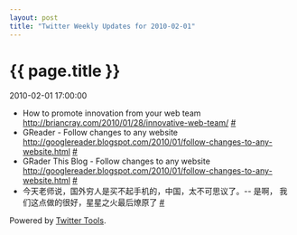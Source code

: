 ```yaml
---
layout: post
title: "Twitter Weekly Updates for 2010-02-01"
---
```


<h1> {{ page.title }} </h1> <p class='meta'>2010-02-01 17:00:00</p>

<ul class="aktt_tweet_digest">
	<li>How to promote innovation from your web team <a href="http://briancray.com/2010/01/28/innovative-web-team/" rel="nofollow">http://briancray.com/2010/01/28/innovative-web-team/</a> <a href="http://twitter.com/Joshua_C/statuses/8500603501">#</a></li>
	<li>GReader  - Follow changes to any website <a href="http://googlereader.blogspot.com/2010/01/follow-changes-to-any-website.html" rel="nofollow">http://googlereader.blogspot.com/2010/01/follow-changes-to-any-website.html</a> <a href="http://twitter.com/Joshua_C/statuses/8235514055">#</a></li>
	<li>GRader This Blog - Follow changes to any website <a href="http://googlereader.blogspot.com/2010/01/follow-changes-to-any-website.html" rel="nofollow">http://googlereader.blogspot.com/2010/01/follow-changes-to-any-website.html</a> <a href="http://twitter.com/Joshua_C/statuses/8235488069">#</a></li>
	<li>今天老师说，国外穷人是买不起手机的，中国，太不可思议了。-- 是啊， 我们这点做的很好，星星之火最后燎原了 <a href="http://twitter.com/Joshua_C/statuses/8235061591">#</a></li>
</ul>
<p class="aktt_credit">Powered by <a href="http://alexking.org/projects/wordpress">Twitter Tools</a>.</p>